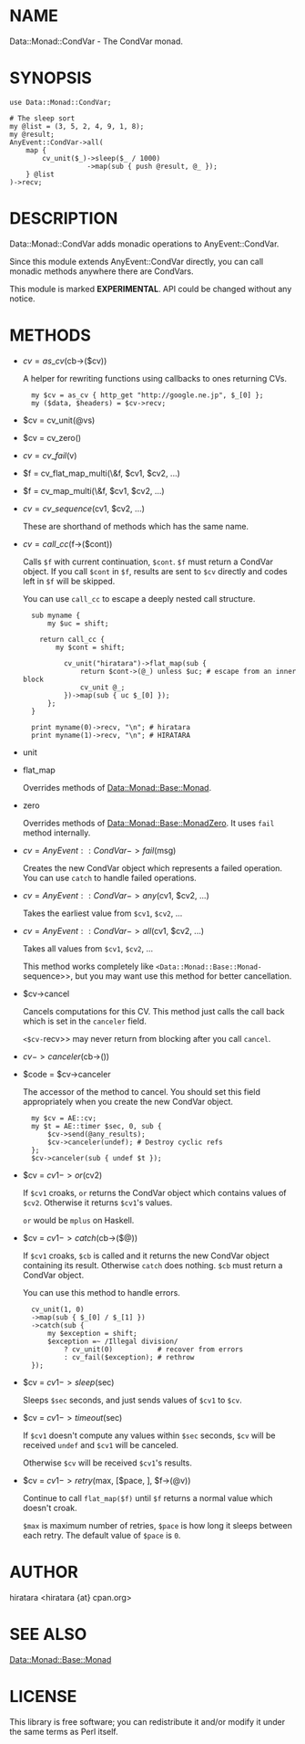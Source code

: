 # NAME

Data::Monad::CondVar - The CondVar monad.

# SYNOPSIS

    use Data::Monad::CondVar;

    # The sleep sort
    my @list = (3, 5, 2, 4, 9, 1, 8);
    my @result;
    AnyEvent::CondVar->all(
        map {
            cv_unit($_)->sleep($_ / 1000)
                       ->map(sub { push @result, @_ });
        } @list
    )->recv;

# DESCRIPTION

Data::Monad::CondVar adds monadic operations to AnyEvent::CondVar.

Since this module extends AnyEvent::CondVar directly, you can call monadic
methods anywhere there are CondVars.

This module is marked __EXPERIMENTAL__. API could be changed without any notice.

# METHODS

- $cv = as\_cv($cb->($cv))

    A helper for rewriting functions using callbacks to ones returning CVs.

        my $cv = as_cv { http_get "http://google.ne.jp", $_[0] };
        my ($data, $headers) = $cv->recv;

- $cv = cv\_unit(@vs)
- $cv = cv\_zero()
- $cv = cv\_fail($v)
- $f = cv\_flat\_map\_multi(\\&f, $cv1, $cv2, ...)
- $f = cv\_map\_multi(\\&f, $cv1, $cv2, ...)
- $cv = cv\_sequence($cv1, $cv2, ...)

    These are shorthand of methods which has the same name.

- $cv = call\_cc($f->($cont))

    Calls `$f` with current continuation, `$cont`.
    `$f` must return a CondVar object.
    If you call `$cont` in `$f`, results are sent to `$cv` directly and
    codes left in `$f` will be skipped.

    You can use `call_cc` to escape a deeply nested call structure.

        sub myname {
            my $uc = shift;

          return call_cc {
              my $cont = shift;

                cv_unit("hiratara")->flat_map(sub {
                    return $cont->(@_) unless $uc; # escape from an inner block
                    cv_unit @_;
                })->map(sub { uc $_[0] });
            };
        }

        print myname(0)->recv, "\n"; # hiratara
        print myname(1)->recv, "\n"; # HIRATARA

- unit
- flat\_map

    Overrides methods of [Data::Monad::Base::Monad](http://search.cpan.org/perldoc?Data::Monad::Base::Monad).

- zero

    Overrides methods of [Data::Monad::Base::MonadZero](http://search.cpan.org/perldoc?Data::Monad::Base::MonadZero).
    It uses `fail` method internally.

- $cv = AnyEvent::CondVar->fail($msg)

    Creates the new CondVar object which represents a failed operation.
    You can use `catch` to handle failed operations.

- $cv = AnyEvent::CondVar->any($cv1, $cv2, ...)

    Takes the earliest value from `$cv1`, `$cv2`, ...

- $cv = AnyEvent::CondVar->all($cv1, $cv2, ...)

    Takes all values from `$cv1`, `$cv2`, ...

    This method works completely like `<Data::Monad::Base::Monad-`sequence>>,
    but you may want use this method for better cancellation.

- $cv->cancel

    Cancels computations for this CV. This method just calls the call back
    which is set in the `canceler` field.

    `<$cv-`recv>> may never return from blocking after you call `cancel`.

- $cv->canceler($cb->())
- $code = $cv->canceler

    The accessor of the method to cancel. You should set this field appropriately
    when you create the new CondVar object.

        my $cv = AE::cv;
        my $t = AE::timer $sec, 0, sub {
            $cv->send(@any_results);
            $cv->canceler(undef); # Destroy cyclic refs
        };
        $cv->canceler(sub { undef $t });

- $cv = $cv1->or($cv2)

    If `$cv1` croaks, `or` returns the CondVar object which contains values of
    `$cv2`. Otherwise it returns `$cv1`'s values.

    `or` would be `mplus` on Haskell.

- $cv = $cv1->catch($cb->($@))

    If `$cv1` croaks, `$cb` is called and it returns the new CondVar object
    containing its result. Otherwise `catch` does nothing. `$cb` must return
    a CondVar object.

    You can use this method to handle errors.

        cv_unit(1, 0)
        ->map(sub { $_[0] / $_[1] })
        ->catch(sub {
            my $exception = shift;
            $exception =~ /Illegal division/
                ? cv_unit(0)           # recover from errors
                : cv_fail($exception); # rethrow
        });

- $cv = $cv1->sleep($sec)

    Sleeps `$sec` seconds, and just sends values of `$cv1` to `$cv`.

- $cv = $cv1->timeout($sec)

    If `$cv1` doesn't compute any values within `$sec` seconds,
    `$cv` will be received `undef` and `$cv1` will be canceled.

    Otherwise `$cv` will be received `$cv1`'s results.

- $cv = $cv1->retry($max, \[$pace, \], $f->(@v))

    Continue to call `flat_map($f)` until `$f` returns a normal value which
    doesn't croak.

    `$max` is maximum number of retries, `$pace` is how long it sleeps between
    each retry. The default value of `$pace` is `0`.

# AUTHOR

hiratara <hiratara {at} cpan.org>

# SEE ALSO

[Data::Monad::Base::Monad](http://search.cpan.org/perldoc?Data::Monad::Base::Monad)

# LICENSE

This library is free software; you can redistribute it and/or modify
it under the same terms as Perl itself.
